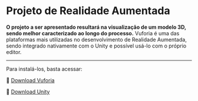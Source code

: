 #  Projeto de Realidade Aumentada
<f2 align = "left"> **O projeto a ser apresentado resultará na visualização de um modelo 3D, sendo melhor caracterizado ao longo do processo.**</f2> 
Vuforia é uma das plataformas mais utilizadas no desenvolvimento de Realidade Aumentada, sendo integrado nativamente com o Unity e possível usá-lo com o próprio editor. 
<hr> </hr>
<p>Para instalá-los, basta acessar:</p>
<p>📌 <a href="https://developer.vuforia.com/vui/auth/login?url=%2Fdownloads%2Fsdk%3F_%3D1678117884">Download Vuforia</a></p>
<p>📌 <a href="https://unity.com/download">Download Unity</a></p>
